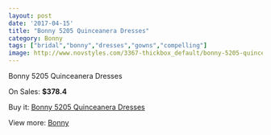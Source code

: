 ```yaml
---
layout: post
date: '2017-04-15'
title: "Bonny 5205 Quinceanera Dresses"
category: Bonny
tags: ["bridal","bonny","dresses","gowns","compelling"]
image: http://www.novstyles.com/3367-thickbox_default/bonny-5205-quinceanera-dresses.jpg
---
```

Bonny 5205 Quinceanera Dresses

On Sales: **$378.4**
<a href="https://www.novstyles.com/en/bonny/1958-bonny-5205-quinceanera-dresses.html"><amp-img layout="responsive" width="600" height="600" src="//www.novstyles.com/3367-thickbox_default/bonny-5205-quinceanera-dresses.jpg" alt="Bonny 5205 Quinceanera Dresses 0" /></a>

Buy it: [Bonny 5205 Quinceanera Dresses](https://www.novstyles.com/en/bonny/1958-bonny-5205-quinceanera-dresses.html "Bonny 5205 Quinceanera Dresses")

View more: [Bonny](https://www.novstyles.com/en/11-bonny "Bonny")